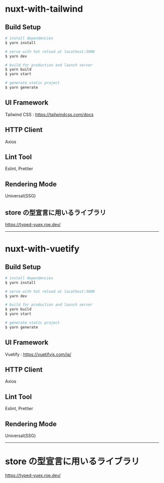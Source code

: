 # nuxt-with-tailwind

## Build Setup

```bash
# install dependencies
$ yarn install

# serve with hot reload at localhost:3000
$ yarn dev

# build for production and launch server
$ yarn build
$ yarn start

# generate static project
$ yarn generate
```

## UI Framework

Tailwind CSS : https://tailwindcss.com/docs

## HTTP Client

Axios

## Lint Tool

Eslint, Prettier

## Rendering Mode

Universal(SSG)

## store の型宣言に用いるライブラリ

https://typed-vuex.roe.dev/

---

# nuxt-with-vuetify

## Build Setup

```bash
# install dependencies
$ yarn install

# serve with hot reload at localhost:3000
$ yarn dev

# build for production and launch server
$ yarn build
$ yarn start

# generate static project
$ yarn generate
```

## UI Framework

Vuetify : https://vuetifyjs.com/ja/

## HTTP Client

Axios

## Lint Tool

Eslint, Prettier

## Rendering Mode

Universal(SSG)

---

# store の型宣言に用いるライブラリ

https://typed-vuex.roe.dev/
